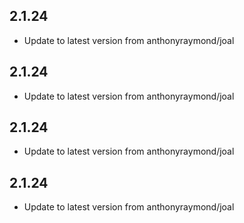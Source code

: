  
## 2.1.24
- Update to latest version from anthonyraymond/joal
 
## 2.1.24
- Update to latest version from anthonyraymond/joal
 
## 2.1.24
- Update to latest version from anthonyraymond/joal
 
## 2.1.24
- Update to latest version from anthonyraymond/joal

